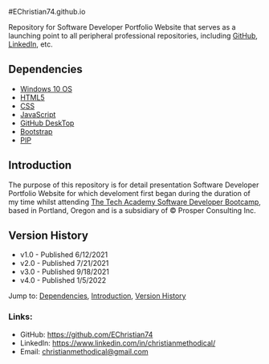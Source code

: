 #EChristian74.github.io

Repository for Software Developer Portfolio Website that serves as a launching point to all peripheral professional repositories, including [GitHub](https://github.com/EChristian74), [LinkedIn](https://www.linkedin.com/in/christianmethodical/), etc.

## Dependencies

* [Windows 10 OS](https://www.microsoft.com/en-us/software-download/)
* [HTML5](https://www.microsoft.com/en-us/p/html5-css-php-javascript/9nblggh08ltm?activetab=pivot:overviewtab)
* [CSS](https://www.microsoft.com/en-us/software-download/)
* [JavaScript](https://www.microsoft.com/en-us/software-download/)
* [GitHub DeskTop](https://desktop.github.com/)
* [Bootstrap](https://getbootstrap.com/docs/4.3/getting-started/download/)
* [PIP](https://pip.pypa.io/en/stable/installation/)


## Introduction

The purpose of this repository is for detail presentation Software Developer Portfolio Website for which develoment first began during the duration of my time whilst attending [The Tech Academy Software Developer Bootcamp](https://www.learncodinganywhere.com/codingbootcamps), based in Portland, Oregon and is a subsidiary of © Prosper Consulting Inc.


## Version History

* v1.0 - Published 6/12/2021
* v2.0 - Published 7/21/2021
* v3.0 - Published 9/18/2021
* v4.0 - Published 1/5/2022

Jump to: [Dependencies](#dependencies), [Introduction](#introduction), [Version History](#version-history)

### Links: 
* GitHub: <https://github.com/EChristian74>
* LinkedIn: <https://www.linkedin.com/in/christianmethodical/>
* Email: <christianmethodical@gmail.com>

